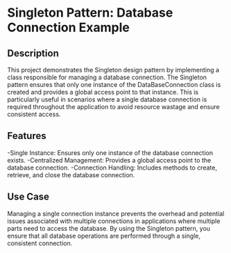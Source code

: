 # Singleton Pattern: Database Connection Example

## Description
This project demonstrates the Singleton design pattern by implementing a class responsible for managing a database connection. The Singleton pattern ensures that only one instance of the DataBaseConnection class is created and provides a global access point to that instance. This is particularly useful in scenarios where a single database connection is required throughout the application to avoid resource wastage and ensure consistent access.

## Features
-Single Instance: Ensures only one instance of the database connection exists.
-Centralized Management: Provides a global access point to the database connection.
-Connection Handling: Includes methods to create, retrieve, and close the database connection.
## Use Case
Managing a single connection instance prevents the overhead and potential issues associated with multiple connections in applications where multiple parts need to access the database. By using the Singleton pattern, you ensure that all database operations are performed through a single, consistent connection.
